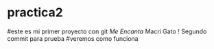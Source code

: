 # practica2
#este es mi primer proyecto con git
*Me Encanta*
Macri Gato !
Segundo commit para prueba
#veremos como funciona
